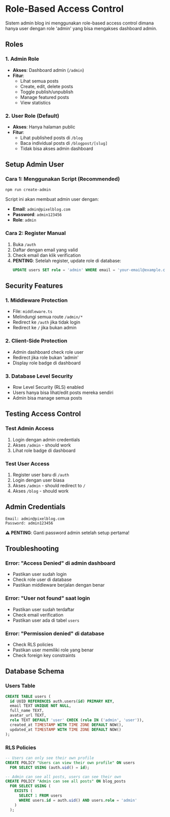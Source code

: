 # Role-Based Access Control

Sistem admin blog ini menggunakan role-based access control dimana hanya user dengan role 'admin' yang bisa mengakses dashboard admin.

## Roles

### 1. **Admin Role**
- **Akses**: Dashboard admin (`/admin`)
- **Fitur**:
  - Lihat semua posts
  - Create, edit, delete posts
  - Toggle publish/unpublish
  - Manage featured posts
  - View statistics

### 2. **User Role** (Default)
- **Akses**: Hanya halaman public
- **Fitur**:
  - Lihat published posts di `/blog`
  - Baca individual posts di `/blogpost/[slug]`
  - Tidak bisa akses admin dashboard

## Setup Admin User

### Cara 1: Menggunakan Script (Recommended)
```bash
npm run create-admin
```

Script ini akan membuat admin user dengan:
- **Email**: `admin@pixelblog.com`
- **Password**: `admin123456`
- **Role**: `admin`

### Cara 2: Register Manual
1. Buka `/auth`
2. Daftar dengan email yang valid
3. Check email dan klik verification
4. **PENTING**: Setelah register, update role di database:
   ```sql
   UPDATE users SET role = 'admin' WHERE email = 'your-email@example.com';
   ```

## Security Features

### 1. **Middleware Protection**
- File: `middleware.ts`
- Melindungi semua route `/admin/*`
- Redirect ke `/auth` jika tidak login
- Redirect ke `/` jika bukan admin

### 2. **Client-Side Protection**
- Admin dashboard check role user
- Redirect jika role bukan 'admin'
- Display role badge di dashboard

### 3. **Database Level Security**
- Row Level Security (RLS) enabled
- Users hanya bisa lihat/edit posts mereka sendiri
- Admin bisa manage semua posts

## Testing Access Control

### Test Admin Access
1. Login dengan admin credentials
2. Akses `/admin` - should work
3. Lihat role badge di dashboard

### Test User Access
1. Register user baru di `/auth`
2. Login dengan user biasa
3. Akses `/admin` - should redirect to `/`
4. Akses `/blog` - should work

## Admin Credentials

```
Email: admin@pixelblog.com
Password: admin123456
```

**⚠️ PENTING**: Ganti password admin setelah setup pertama!

## Troubleshooting

### Error: "Access Denied" di admin dashboard
- Pastikan user sudah login
- Check role user di database
- Pastikan middleware berjalan dengan benar

### Error: "User not found" saat login
- Pastikan user sudah terdaftar
- Check email verification
- Pastikan user ada di tabel `users`

### Error: "Permission denied" di database
- Check RLS policies
- Pastikan user memiliki role yang benar
- Check foreign key constraints

## Database Schema

### Users Table
```sql
CREATE TABLE users (
  id UUID REFERENCES auth.users(id) PRIMARY KEY,
  email TEXT UNIQUE NOT NULL,
  full_name TEXT,
  avatar_url TEXT,
  role TEXT DEFAULT 'user' CHECK (role IN ('admin', 'user')),
  created_at TIMESTAMP WITH TIME ZONE DEFAULT NOW(),
  updated_at TIMESTAMP WITH TIME ZONE DEFAULT NOW()
);
```

### RLS Policies
```sql
-- Users can only see their own profile
CREATE POLICY "Users can view their own profile" ON users
  FOR SELECT USING (auth.uid() = id);

-- Admin can see all posts, users can see their own
CREATE POLICY "Admin can see all posts" ON blog_posts
  FOR SELECT USING (
    EXISTS (
      SELECT 1 FROM users 
      WHERE users.id = auth.uid() AND users.role = 'admin'
    )
  );
```
